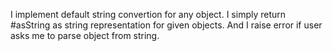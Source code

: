 I implement default string convertion for any object.
I simply return #asString as string representation for given objects. 
And I raise error if user asks me to parse object from string.